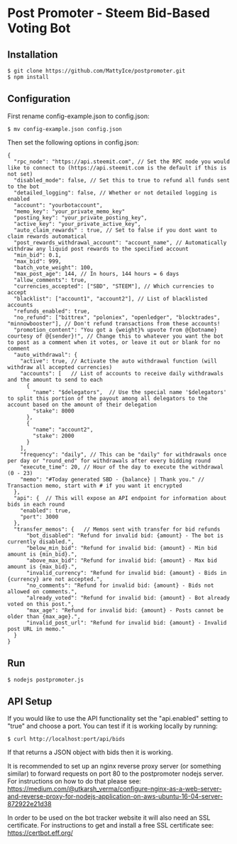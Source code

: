 # Post Promoter - Steem Bid-Based Voting Bot

## Installation
```
$ git clone https://github.com/MattyIce/postpromoter.git
$ npm install
```

## Configuration
First rename config-example.json to config.json:
```
$ mv config-example.json config.json
```

Then set the following options in config.json:
```
{
  "rpc_node": "https://api.steemit.com", // Set the RPC node you would like to connect to (https://api.steemit.com is the default if this is not set)
  "disabled_mode": false, // Set this to true to refund all funds sent to the bot
  "detailed_logging": false, // Whether or not detailed logging is enabled
  "account": "yourbotaccount",
  "memo_key": "your_private_memo_key"
  "posting_key": "your_private_posting_key",
  "active_key": "your_private_active_key",
  "auto_claim_rewards" : true, // Set to false if you dont want to claim rewards automatical
  "post_rewards_withdrawal_account": "account_name", // Automatically withdraw any liquid post rewards to the specified account
  "min_bid": 0.1,
  "max_bid": 999,
  "batch_vote_weight": 100,
  "max_post_age": 144, // In hours, 144 hours = 6 days
  "allow_comments": true,
  "currencies_accepted": ["SBD", "STEEM"], // Which currencies to accept
  "blacklist": ["account1", "account2"], // List of blacklisted accounts
  "refunds_enabled": true,
  "no_refund": ["bittrex", "poloniex", "openledger", "blocktrades", "minnowbooster"], // Don't refund transactions from these accounts!
  "promotion_content": "You got a {weight}% upvote from @{botname} courtesy of @{sender}!", // Change this to whatever you want the bot to post as a comment when it votes, or leave it out or blank for no comment
  "auto_withdrawal": {
    "active": true, // Activate the auto withdrawal function (will withdraw all accepted currencies)
    "accounts": [	// List of accounts to receive daily withdrawals and the amount to send to each
      {
        "name": "$delegators",  // Use the special name '$delegators' to split this portion of the payout among all delegators to the account based on the amount of their delegation
        "stake": 8000
      },
      {
        "name": "account2",
        "stake": 2000
      }
    ],
	"frequency": "daily", // This can be "daily" for withdrawals once per day or "round_end" for withdrawals after every bidding round
    "execute_time": 20, // Hour of the day to execute the withdrawal (0 - 23)
    "memo": "#Today generated SBD - {balance} | Thank you." // Transaction memo, start with # if you want it encrypted
  },
  "api": {  // This will expose an API endpoint for information about bids in each round
    "enabled": true,
    "port": 3000
  },
  "transfer_memos": {	// Memos sent with transfer for bid refunds
      "bot_disabled": "Refund for invalid bid: {amount} - The bot is currently disabled.",
      "below_min_bid": "Refund for invalid bid: {amount} - Min bid amount is {min_bid}.",
      "above_max_bid": "Refund for invalid bid: {amount} - Max bid amount is {max_bid}.",
      "invalid_currency": "Refund for invalid bid: {amount} - Bids in {currency} are not accepted.",
      "no_comments": "Refund for invalid bid: {amount} - Bids not allowed on comments.",
      "already_voted": "Refund for invalid bid: {amount} - Bot already voted on this post.",
      "max_age": "Refund for invalid bid: {amount} - Posts cannot be older than {max_age}.",
      "invalid_post_url": "Refund for invalid bid: {amount} - Invalid post URL in memo."
  }
}
```

## Run
```
$ nodejs postpromoter.js
```

## API Setup
If you would like to use the API functionality set the "api.enabled" setting to "true" and choose a port. You can test if it is working locally by running:

```
$ curl http://localhost:port/api/bids
```

If that returns a JSON object with bids then it is working.

It is recommended to set up an nginx reverse proxy server (or something similar) to forward requests on port 80 to the postpromoter nodejs server. For instructions on how to do that please see: https://medium.com/@utkarsh_verma/configure-nginx-as-a-web-server-and-reverse-proxy-for-nodejs-application-on-aws-ubuntu-16-04-server-872922e21d38

In order to be used on the bot tracker website it will also need an SSL certificate. For instructions to get and install a free SSL certificate see: https://certbot.eff.org/
